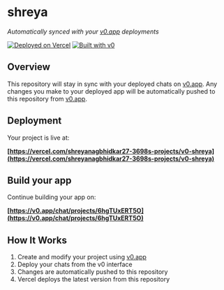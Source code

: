 # shreya

*Automatically synced with your [v0.app](https://v0.app) deployments*

[![Deployed on Vercel](https://img.shields.io/badge/Deployed%20on-Vercel-black?style=for-the-badge&logo=vercel)](https://vercel.com/shreyanagbhidkar27-3698s-projects/v0-shreya)
[![Built with v0](https://img.shields.io/badge/Built%20with-v0.app-black?style=for-the-badge)](https://v0.app/chat/projects/6hgTUxERT5O)

## Overview

This repository will stay in sync with your deployed chats on [v0.app](https://v0.app).
Any changes you make to your deployed app will be automatically pushed to this repository from [v0.app](https://v0.app).

## Deployment

Your project is live at:

**[https://vercel.com/shreyanagbhidkar27-3698s-projects/v0-shreya](https://vercel.com/shreyanagbhidkar27-3698s-projects/v0-shreya)**

## Build your app

Continue building your app on:

**[https://v0.app/chat/projects/6hgTUxERT5O](https://v0.app/chat/projects/6hgTUxERT5O)**

## How It Works

1. Create and modify your project using [v0.app](https://v0.app)
2. Deploy your chats from the v0 interface
3. Changes are automatically pushed to this repository
4. Vercel deploys the latest version from this repository

